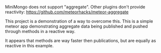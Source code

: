 MiniMongo does not support "aggregate". Other plugins don't provide reactivity:
https://github.com/meteorhacks/meteor-aggregate

This project is a demonstration of a way to overcome this. This is a simple
meteor app demonstrating aggregate data being published and pushed through
methods in a reactive way.

It appears that methods are way faster then publications, but are equally as
reactive in this example.
